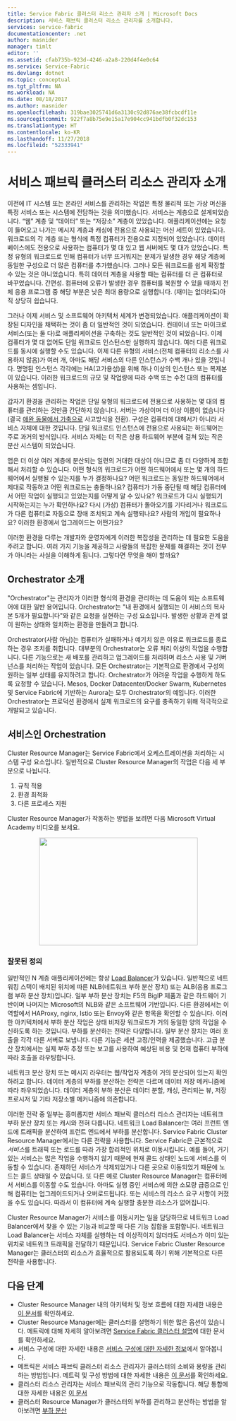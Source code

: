 ```yaml
---
title: Service Fabric 클러스터 리소스 관리자 소개 | Microsoft Docs
description: 서비스 패브릭 클러스터 리소스 관리자를 소개합니다.
services: service-fabric
documentationcenter: .net
author: masnider
manager: timlt
editor: ''
ms.assetid: cfab735b-923d-4246-a2a8-220d4f4e0c64
ms.service: Service-Fabric
ms.devlang: dotnet
ms.topic: conceptual
ms.tgt_pltfrm: NA
ms.workload: NA
ms.date: 08/18/2017
ms.author: masnider
ms.openlocfilehash: 319bae3025741d6a3130c92d876ae38fcbcdf11e
ms.sourcegitcommit: 922f7a8b75e9e15a17e904cc941bdfb0f32dc153
ms.translationtype: HT
ms.contentlocale: ko-KR
ms.lasthandoff: 11/27/2018
ms.locfileid: "52333941"
---
```

# <a name="introducing-the-service-fabric-cluster-resource-manager"></a>서비스 패브릭 클러스터 리소스 관리자 소개
이전에 IT 시스템 또는 온라인 서비스를 관리하는 작업은 특정 물리적 또는 가상 머신을 특정 서비스 또는 시스템에 전담하는 것을 의미했습니다. 서비스는 계층으로 설계되었습니다. “웹” 계층 및 “데이터” 또는 “저장소” 계층이 있었습니다. 애플리케이션에는 요청이 들어오고 나가는 메시지 계층과 캐싱에 전용으로 사용되는 머신 세트이 있었습니다. 워크로드의 각 계층 또는 형식에 특정 컴퓨터가 전용으로 지정되어 있었습니다. 데이터베이스에도 전용으로 사용하는 컴퓨터가 몇 대 있고 웹 서버에도 몇 대가 있었습니다. 특정 유형의 워크로드로 인해 컴퓨터가 너무 뜨거워지는 문제가 발생한 경우 해당 계층에 동일한 구성으로 더 많은 컴퓨터를 추가했습니다. 그러나 모든 워크로드를 쉽게 확장할 수 있는 것은 아니었습니다. 특히 데이터 계층을 사용할 때는 컴퓨터를 더 큰 컴퓨터로 바꾸었습니다. 간편성. 컴퓨터에 오류가 발생한 경우 컴퓨터를 복원할 수 있을 때까지 전체 응용 프로그램 중 해당 부분은 낮은 최대 용량으로 실행합니다. (재미는 없더라도)아직 상당히 쉽습니다.

그러나 이제 서비스 및 소프트웨어 아키텍처 세계가 변경되었습니다. 애플리케이션이 확장된 디자인을 채택하는 것이 좀 더 일반적인 것이 되었습니다. 컨테이너 또는 마이크로서비스(또는 둘 다)로 애플리케이션을 구축하는 것도 일반적인 것이 되었습니다. 이제 컴퓨터가 몇 대 없어도 단일 워크로드 인스턴스만 실행하지 않습니다. 여러 다른 워크로드를 동시에 실행할 수도 있습니다. 이제 다른 유형의 서비스(전체 컴퓨터의 리소스를 사용하지 않음)가 여러 개, 아마도 해당 서비스의 다른 인스턴스가 수백 개나 있을 것입니다. 명명된 인스턴스 각각에는 HA(고가용성)을 위해 하나 이상의 인스턴스 또는 복제본이 있습니다. 이러한 워크로드의 규모 및 작업량에 따라 수백 또는 수천 대의 컴퓨터를 사용하는 셈입니다. 

갑자기 환경을 관리하는 작업은 단일 유형의 워크로드에 전용으로 사용하는 몇 대의 컴퓨터를 관리하는 것만큼 간단하지 않습니다. 서버는 가상이며 더 이상 이름이 없습니다(결국 [애완 동물에서 가축으로](http://www.slideshare.net/randybias/architectures-for-open-and-scalable-clouds/20) 사고방식을 전환). 구성은 컴퓨터에 대해서가 아니라 서비스 자체에 대한 것입니다. 단일 워크로드 인스턴스에 전용으로 사용되는 하드웨어는 주로 과거의 방식입니다. 서비스 자체는 더 작은 상용 하드웨어 부분에 걸쳐 있는 작은 분산 시스템이 되었습니다.

앱은 더 이상 여러 계층에 분산되는 일련의 거대한 대상이 아니므로 좀 더 다양하게 조합해서 처리할 수 있습니다. 어떤 형식의 워크로드가 어떤 하드웨어에서 또는 몇 개의 하드웨어에서 실행될 수 있는지를 누가 결정하나요? 어떤 워크로드는 동일한 하드웨어에서 제대로 작동하고 어떤 워크로드는 충돌하나요? 컴퓨터가 가동 중단될 때 해당 컴퓨터에서 어떤 작업이 실행되고 있었는지를 어떻게 알 수 있나요? 워크로드가 다시 실행되기 시작하는지는 누가 확인하나요? 다시 (가상) 컴퓨터가 돌아오기를 기다리거나 워크로드가 다른 컴퓨터로 자동으로 장애 조치되고 계속 실행되나요? 사람의 개입이 필요하나요? 이러한 환경에서 업그레이드는 어떤가요?

이러한 환경을 다루는 개발자와 운영자에게 이러한 복잡성을 관리하는 데 필요한 도움을 주려고 합니다. 여러 가지 기능을 제공하고 사람들의 복잡한 문제를 해결하는 것이 전부가 아니라는 사실을 이해하게 됩니다. 그렇다면 무엇을 해야 할까요?

## <a name="introducing-orchestrators"></a>Orchestrator 소개
"Orchestrator"는 관리자가 이러한 형식의 환경을 관리하는 데 도움이 되는 소프트웨어에 대한 일반 용어입니다. Orchestrator는 "내 환경에서 실행되는 이 서비스의 복사본 5개가 필요합니다"와 같은 요청을 실현하는 구성 요소입니다. 발생한 상황과 관계 없이 원하는 상태와 일치하는 환경을 만들려고 합니다.

Orchestrator(사람 아님)는 컴퓨터가 실패하거나 예기치 않은 이유로 워크로드를 종료하는 경우 조치를 취합니다. 대부분의 Orchestrator는 오류 처리 이상의 작업을 수행합니다. 다른 기능으로는 새 배포를 관리하고 업그레이드를 처리하며 리소스 사용 및 거버넌스를 처리하는 작업이 있습니다. 모든 Orchestrator는 기본적으로 환경에서 구성의 원하는 일부 상태를 유지하려고 합니다. Orchestrator가 어려운 작업을 수행하게 하도록 요청할 수 있습니다. Mesos, Docker Datacenter/Docker Swarm, Kubernetes 및 Service Fabric에 기반하는 Aurora는 모두 Orchestrator의 예입니다. 이러한 Orchestrator는 프로덕션 환경에서 실제 워크로드의 요구를 충족하기 위해 적극적으로 개발되고 있습니다. 

## <a name="orchestration-as-a-service"></a>서비스인 Orchestration
Cluster Resource Manager는 Service Fabric에서 오케스트레이션을 처리하는 시스템 구성 요소입니다. 일반적으로 Cluster Resource Manager의 작업은 다음 세 부분으로 나뉩니다.

1. 규칙 적용
2. 환경 최적화
3. 다른 프로세스 지원

Cluster Resource Manager가 작동하는 방법을 보려면 다음 Microsoft Virtual Academy 비디오를 보세요. <center><a target="_blank" href="https://mva.microsoft.com/en-US/training-courses/building-microservices-applications-on-azure-service-fabric-16747?l=d4tka66yC_5706218965">
<img src="./media/service-fabric-cluster-resource-manager-introduction/ConceptsAndDemoVid.png" WIDTH="360" HEIGHT="244">
</a></center>

### <a name="what-it-isnt"></a>잘못된 정의
일반적인 N 계층 애플리케이션에는 항상 [Load Balancer](https://en.wikipedia.org/wiki/Load_balancing_(computing))가 있습니다. 일반적으로 네트워킹 스택이 배치된 위치에 따른 NLB(네트워크 부하 분산 장치) 또는 ALB(응용 프로그램 부하 분산 장치)입니다. 일부 부하 분산 장치는 F5의 BigIP 제품과 같은 하드웨어 기반이며 나머지는 Microsoft의 NLB와 같은 소프트웨어 기반입니다. 다른 환경에서는 이 역할에서 HAProxy, nginx, Istio 또는 Envoy와 같은 항목을 확인할 수 있습니다. 이러한 아키텍처에서 부하 분산 작업은 상태 비저장 워크로드가 거의 동일한 양의 작업을 수신하도록 하는 것입니다. 부하를 분산하는 전략은 다양합니다. 일부 분산 장치는 여러 호출을 각각 다른 서버로 보냅니다. 다른 기능은 세션 고정/인력을 제공했습니다. 고급 분산 장치에서는 실제 부하 추정 또는 보고를 사용하여 예상된 비용 및 현재 컴퓨터 부하에 따라 호출을 라우팅합니다.

네트워크 분산 장치 또는 메시지 라우터는 웹/작업자 계층이 거의 분산되어 있는지 확인하려고 합니다. 데이터 계층의 부하를 분산하는 전략은 다르며 데이터 저장 메커니즘에 따라 좌우되었습니다. 데이터 계층의 부하 분산은 데이터 분할, 캐싱, 관리되는 뷰, 저장 프로시저 및 기타 저장소별 메커니즘에 의존합니다.

이러한 전략 중 일부는 흥미롭지만 서비스 패브릭 클러스터 리소스 관리자는 네트워크 부하 분산 장치 또는 캐시와 전혀 다릅니다. 네트워크 Load Balancer는 여러 프런트 엔드에 트래픽을 분산하여 프런트 엔드에서 부하를 분산합니다. Service Fabric Cluster Resource Manager에서는 다른 전략을 사용합니다. Service Fabric은 근본적으로 *서비스*를 트래픽 또는 로드를 따라 가장 합리적인 위치로 이동시킵니다. 예를 들어, 거기 있는 서비스는 많은 작업을 수행하지 않기 때문에 현재 콜드 상태인 노드에 서비스를 이동할 수 있습니다. 존재하던 서비스가 삭제되었거나 다른 곳으로 이동되었기 때문에 노드는 콜드 상태일 수 있습니다. 또 다른 예로 Cluster Resource Manager는 컴퓨터에서 서비스를 이동할 수도 있습니다. 아마도 실행 중인 서비스에 의한 소모량 급증으로 인해 컴퓨터는 업그레이드되거나 오버로드됩니다. 또는 서비스의 리소스 요구 사항이 커졌을 수도 있습니다. 따라서 이 컴퓨터에 계속 실행할 충분한 리소스가 없어집니다. 

Cluster Resource Manager가 서비스를 이동시키는 일을 담당하므로 네트워크 Load Balancer에서 찾을 수 있는 기능과 비교할 때 다른 기능 집합을 포함합니다. 네트워크 Load Balancer는 서비스 자체를 실행하는 데 이상적이지 않더라도 서비스가 이미 있는 위치로 네트워크 트래픽을 전달하기 때문입니다. Service Fabric Cluster Resource Manager는 클러스터의 리소스가 효율적으로 활용되도록 하기 위해 기본적으로 다른 전략을 사용합니다.

## <a name="next-steps"></a>다음 단계
- Cluster Resource Manager 내의 아키텍처 및 정보 흐름에 대한 자세한 내용은 [이 문서](service-fabric-cluster-resource-manager-architecture.md)를 확인하세요.
- Cluster Resource Manager에는 클러스터를 설명하기 위한 많은 옵션이 있습니다. 메트릭에 대해 자세히 알아보려면 [Service Fabric 클러스터 설명](service-fabric-cluster-resource-manager-cluster-description.md)에 대한 문서를 확인하세요.
- 서비스 구성에 대한 자세한 내용은 [서비스 구성에 대한 자세한 정보](service-fabric-cluster-resource-manager-configure-services.md)에서 알아봅니다.
- 메트릭은 서비스 패브릭 클러스터 리소스 관리자가 클러스터의 소비와 용량을 관리하는 방법입니다. 메트릭 및 구성 방법에 대한 자세한 내용은 [이 문서](service-fabric-cluster-resource-manager-metrics.md)를 확인하세요.
- 클러스터 리소스 관리자는 서비스 패브릭의 관리 기능으로 작동합니다. 해당 통합에 대한 자세한 내용은 [이 문서](service-fabric-cluster-resource-manager-management-integration.md)
- 클러스터 Resource Manager가 클러스터의 부하를 관리하고 분산하는 방법을 알아보려면 [부하 분산](service-fabric-cluster-resource-manager-balancing.md)
